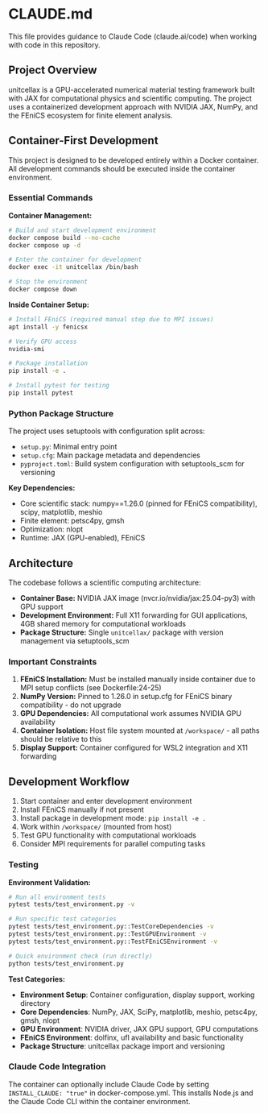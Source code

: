 # CLAUDE.md

This file provides guidance to Claude Code (claude.ai/code) when working with code in this repository.

## Project Overview

unitcellax is a GPU-accelerated numerical material testing framework built with JAX for computational physics and scientific computing. The project uses a containerized development approach with NVIDIA JAX, NumPy, and the FEniCS ecosystem for finite element analysis.

## Container-First Development

This project is designed to be developed entirely within a Docker container. All development commands should be executed inside the container environment.

### Essential Commands

**Container Management:**
```bash
# Build and start development environment
docker compose build --no-cache
docker compose up -d

# Enter the container for development
docker exec -it unitcellax /bin/bash

# Stop the environment
docker compose down
```

**Inside Container Setup:**
```bash
# Install FEniCS (required manual step due to MPI issues)
apt install -y fenicsx

# Verify GPU access
nvidia-smi

# Package installation
pip install -e .

# Install pytest for testing
pip install pytest
```

### Python Package Structure

The project uses setuptools with configuration split across:
- `setup.py`: Minimal entry point
- `setup.cfg`: Main package metadata and dependencies
- `pyproject.toml`: Build system configuration with setuptools_scm for versioning

**Key Dependencies:**
- Core scientific stack: numpy==1.26.0 (pinned for FEniCS compatibility), scipy, matplotlib, meshio
- Finite element: petsc4py, gmsh  
- Optimization: nlopt
- Runtime: JAX (GPU-enabled), FEniCS

## Architecture

The codebase follows a scientific computing architecture:
- **Container Base:** NVIDIA JAX image (nvcr.io/nvidia/jax:25.04-py3) with GPU support
- **Development Environment:** Full X11 forwarding for GUI applications, 4GB shared memory for computational workloads
- **Package Structure:** Single `unitcellax/` package with version management via setuptools_scm

### Important Constraints

1. **FEniCS Installation:** Must be installed manually inside container due to MPI setup conflicts (see Dockerfile:24-25)
2. **NumPy Version:** Pinned to 1.26.0 in setup.cfg for FEniCS binary compatibility - do not upgrade
3. **GPU Dependencies:** All computational work assumes NVIDIA GPU availability
4. **Container Isolation:** Host file system mounted at `/workspace/` - all paths should be relative to this
5. **Display Support:** Container configured for WSL2 integration and X11 forwarding

## Development Workflow

1. Start container and enter development environment
2. Install FEniCS manually if not present
3. Install package in development mode: `pip install -e .`
4. Work within `/workspace/` (mounted from host)
5. Test GPU functionality with computational workloads
6. Consider MPI requirements for parallel computing tasks

### Testing

**Environment Validation:**
```bash
# Run all environment tests
pytest tests/test_environment.py -v

# Run specific test categories
pytest tests/test_environment.py::TestCoreDependencies -v
pytest tests/test_environment.py::TestGPUEnvironment -v
pytest tests/test_environment.py::TestFEniCSEnvironment -v

# Quick environment check (run directly)
python tests/test_environment.py
```

**Test Categories:**
- **Environment Setup**: Container configuration, display support, working directory
- **Core Dependencies**: NumPy, JAX, SciPy, matplotlib, meshio, petsc4py, gmsh, nlopt
- **GPU Environment**: NVIDIA driver, JAX GPU support, GPU computations
- **FEniCS Environment**: dolfinx, ufl availability and basic functionality
- **Package Structure**: unitcellax package import and versioning

### Claude Code Integration

The container can optionally include Claude Code by setting `INSTALL_CLAUDE: "true"` in docker-compose.yml. This installs Node.js and the Claude Code CLI within the container environment.